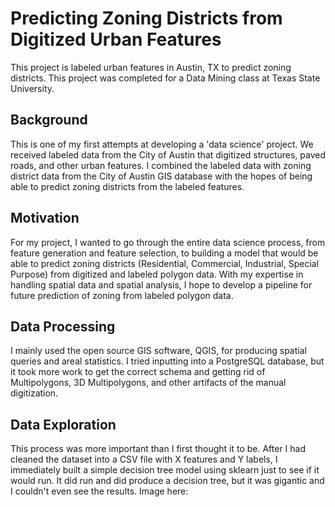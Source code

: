 # Predicting Zoning Districts from Digitized Urban Features
This project is labeled urban features in Austin, TX to predict zoning districts. This project was completed for a Data Mining class at Texas State University.

## Background
This is one of my first attempts at developing a 'data science' project. We received labeled data from the City of Austin that digitized structures, paved roads, and other urban features. I combined the labeled data with zoning district data from the City of Austin GIS database with the hopes of being able to predict zoning districts from the labeled features.

## Motivation
For my project, I wanted to go through the entire data science process, from feature generation and feature selection, to building a model that would be able to predict zoning districts (Residential, Commercial, Industrial, Special Purpose) from digitized and labeled polygon data. With my expertise in handling spatial data and spatial analysis, I hope to develop a pipeline for future prediction of zoning from labeled polygon data.

## Data Processing
I mainly used the open source GIS software, QGIS, for producing spatial queries and areal statistics. I tried inputting into a PostgreSQL database, but it took more work to get the correct schema and getting rid of Multipolygons, 3D Multipolygons, and other artifacts of the manual digitization.

## Data Exploration
This process was more important than I first thought it to be. After I had cleaned the dataset into a CSV file with X features and Y labels, I immediately built a simple decision tree model using sklearn just to see if it would run. It did run and did produce a decision tree, but it was gigantic and I couldn't even see the results. Image here:
